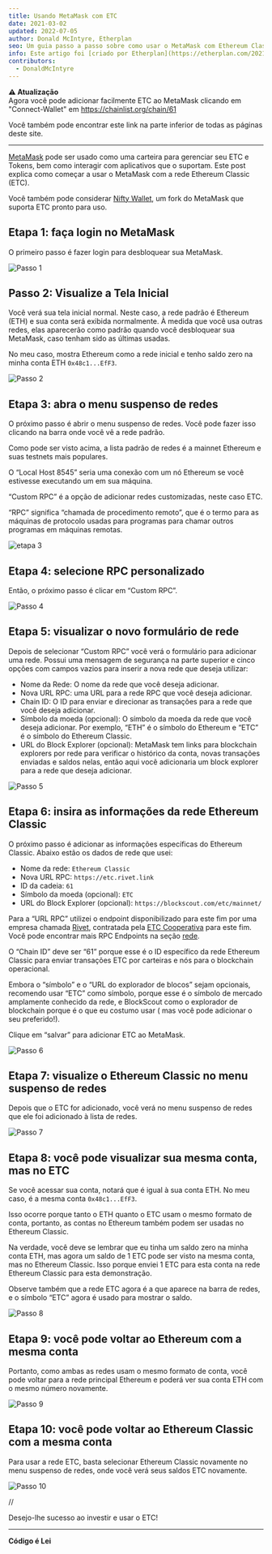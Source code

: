 ```yaml
---
title: Usando MetaMask com ETC
date: 2021-03-02
updated: 2022-07-05
author: Donald McIntyre, Etherplan
seo: Um guia passo a passo sobre como usar o MetaMask com Ethereum Classic para enviar ETC e interagir com aplicativos descentralizados.
info: Este artigo foi [criado por Etherplan](https://etherplan.com/2021/03/02/how-to-connect-metamask-to-ethereum-classic/15512/). Para mais tutoriais, teoria e conceitos de criptomoeda do Ethereum Classic, confira [etherplan.com](https://etherplan.com).
contributors:
  - DonaldMcIntyre
---
```


**⚠️ Atualização**  
Agora você pode adicionar facilmente ETC ao MetaMask clicando em "Connect-Wallet" em https://chainlist.org/chain/61

Você também pode encontrar este link na parte inferior de todas as páginas deste site.

---

[MetaMask](https://metamask.io) pode ser usado como uma carteira para gerenciar seu ETC e Tokens, bem como interagir com aplicativos que o suportam. Este post explica como começar a usar o MetaMask com a rede Ethereum Classic (ETC).

Você também pode considerar [Nifty Wallet](https://chrome.google.com/webstore/detail/nifty-wallet/jbdaocneiiinmjbjlgalhcelgbejmnid?ucbcb=1), um fork do MetaMask que suporta ETC pronto para uso.

## Etapa 1: faça login no MetaMask

O primeiro passo é fazer login para desbloquear sua MetaMask.

![Passo 1](./01.png)

## Passo 2: Visualize a Tela Inicial

Você verá sua tela inicial normal. Neste caso, a rede padrão é Ethereum (ETH) e sua conta será exibida normalmente. À medida que você usa outras redes, elas aparecerão como padrão quando você desbloquear sua MetaMask, caso tenham sido as últimas usadas.

No meu caso, mostra Ethereum como a rede inicial e tenho saldo zero na minha conta ETH `0x48c1...EfF3`.

![Passo 2](./02.png)

## Etapa 3: abra o menu suspenso de redes

O próximo passo é abrir o menu suspenso de redes. Você pode fazer isso clicando na barra onde você vê a rede padrão.

Como pode ser visto acima, a lista padrão de redes é a mainnet Ethereum e suas testnets mais populares.

O “Local Host 8545” seria uma conexão com um nó Ethereum se você estivesse executando um em sua máquina.

“Custom RPC” é a opção de adicionar redes customizadas, neste caso ETC.

“RPC” significa “chamada de procedimento remoto”, que é o termo para as máquinas de protocolo usadas para programas para chamar outros programas em máquinas remotas.

![etapa 3](./03.png)

## Etapa 4: selecione RPC personalizado

Então, o próximo passo é clicar em “Custom RPC”.

![Passo 4](./04.png)

## Etapa 5: visualizar o novo formulário de rede

Depois de selecionar “Custom RPC” você verá o formulário para adicionar uma rede. Possui uma mensagem de segurança na parte superior e cinco opções com campos vazios para inserir a nova rede que deseja utilizar:

- Nome da Rede: O nome da rede que você deseja adicionar.
- Nova URL RPC: uma URL para a rede RPC que você deseja adicionar.
- Chain ID: O ID para enviar e direcionar as transações para a rede que você deseja adicionar.
- Símbolo da moeda (opcional): O símbolo da moeda da rede que você deseja adicionar. Por exemplo, “ETH” é o símbolo do Ethereum e “ETC” é o símbolo do Ethereum Classic.
- URL do Block Explorer (opcional): MetaMask tem links para blockchain explorers por rede para verificar o histórico da conta, novas transações enviadas e saldos nelas, então aqui você adicionaria um block explorer para a rede que deseja adicionar.

![Passo 5](./05.png)

## Etapa 6: insira as informações da rede Ethereum Classic

O próximo passo é adicionar as informações específicas do Ethereum Classic. Abaixo estão os dados de rede que usei:

- Nome da rede: `Ethereum Classic`
- Nova URL RPC: `https://etc.rivet.link`
- ID da cadeia: `61`
- Símbolo da moeda (opcional): `ETC`
- URL do Block Explorer (opcional): `https://blockscout.com/etc/mainnet/`

Para a “URL RPC” utilizei o endpoint disponibilizado para este fim por uma empresa chamada [Rivet](https://rivet.link/), contratada pela [ETC Cooperativa](https://etccooperative.org) para este fim. Você pode encontrar mais RPC Endpoints na seção [rede](/network/endpoints).

O “Chain ID” deve ser “61” porque esse é o ID específico da rede Ethereum Classic para enviar transações ETC por carteiras e nós para o blockchain operacional.

Embora o “símbolo” e o “URL do explorador de blocos” sejam opcionais, recomendo usar “ETC” como símbolo, porque esse é o símbolo de mercado amplamente conhecido da rede, e BlockScout como o explorador de blockchain porque é o que eu costumo usar ( mas você pode adicionar o seu preferido!).

Clique em “salvar” para adicionar ETC ao MetaMask.

![Passo 6](./06-rivet.png)

## Etapa 7: visualize o Ethereum Classic no menu suspenso de redes

Depois que o ETC for adicionado, você verá no menu suspenso de redes que ele foi adicionado à lista de redes.

![Passo 7](./07.png)

## Etapa 8: você pode visualizar sua mesma conta, mas no ETC

Se você acessar sua conta, notará que é igual à sua conta ETH. No meu caso, é a mesma conta `0x48c1...EfF3`.

Isso ocorre porque tanto o ETH quanto o ETC usam o mesmo formato de conta, portanto, as contas no Ethereum também podem ser usadas no Ethereum Classic.

Na verdade, você deve se lembrar que eu tinha um saldo zero na minha conta ETH, mas agora um saldo de 1 ETC pode ser visto na mesma conta, mas no Ethereum Classic. Isso porque enviei 1 ETC para esta conta na rede Ethereum Classic para esta demonstração.

Observe também que a rede ETC agora é a que aparece na barra de redes, e o símbolo “ETC” agora é usado para mostrar o saldo.

![Passo 8](./08.png)

## Etapa 9: você pode voltar ao Ethereum com a mesma conta

Portanto, como ambas as redes usam o mesmo formato de conta, você pode voltar para a rede principal Ethereum e poderá ver sua conta ETH com o mesmo número novamente.

![Passo 9](./09.png)

## Etapa 10: você pode voltar ao Ethereum Classic com a mesma conta

Para usar a rede ETC, basta selecionar Ethereum Classic novamente no menu suspenso de redes, onde você verá seus saldos ETC novamente.

![Passo 10](./10.png)

//

Desejo-lhe sucesso ao investir e usar o ETC!

---

**Código é Lei**
